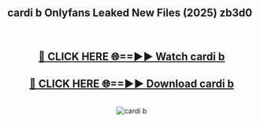 <h2>cardi b Onlyfans Leaked New Files (2025) zb3d0</h2>
<br>
<div align="center">
<h2><a href="https://mediafiles.top/cardi_b&ref=git" rel="nofollow">🔴 CLICK HERE 🌐==►► Watch cardi b</a></h2>
<h2><a href="https://mediafiles.top/cardi_b&ref=git" rel="nofollow">🔴 CLICK HERE 🌐==►► Download cardi b</a></h2>
<br>
<a href="https://mediafiles.top/cardi_b&ref=git" rel="nofollow" data-target="animated-image.originalLink"><img src="https://i.ibb.co.com/xMMVF88/686577567.gif" alt="cardi b" style="max-width: 100%; display: inline-block;" data-target="animated-image.originalImage"></a>
</div>
<br>
<br>